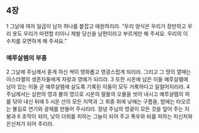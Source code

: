 ## 4장
1 그날에 여자 일곱이 남자 하나를 붙잡고 애원하리라. “우리 양식은 우리가 장만하고 우리 옷도 우리가 마련할 터이니 제발 당신을 남편이라고 부르게만 해 주셔요. 우리의 이 수치를 모면하게 해 주셔요.”
### 예루살렘의 부흥
2 그날에 주님께서 돋게 하신 싹이 영화롭고 영광스럽게 되리라. 그리고 그 땅의 열매는 이스라엘의 생존자들에게 자랑과 영예가 되리라.
3 또한 시온에 남은 이들 예루살렘에 남아 있는 이들 곧 예루살렘에 살도록 기록된 이들이 모두 거룩하다고 일컬어지리라.
4 주님께서는 심판의 영과 불의 영으로 시온의 딸들의 오물을 씻어 내시고 예루살렘의 피를 닦아 내신 뒤에
5 시온 산의 모든 지역과 그 회중 위에 낮에는 구름을, 밤에는 타오르는 불길로 연기와 광채를 만들어 주시리라. 정녕 주님의 영광이 모든 것을 덮어 주는 지붕과
6 초막이 되어, 낮의 더위를 피하는 그늘이 되어 주고 폭우와 비를 피하는 피신처와 은신처가 되어 주리라.
